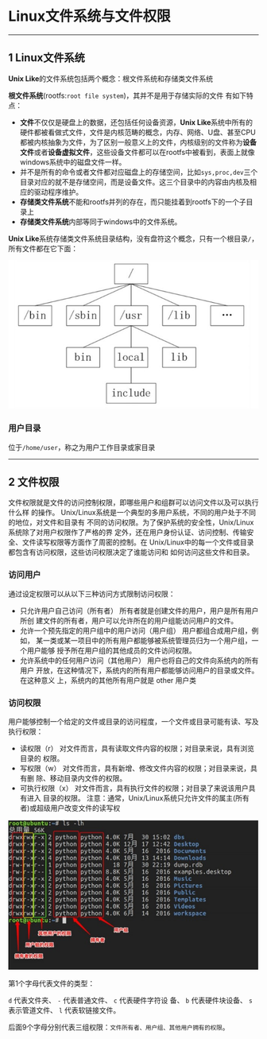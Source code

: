 # Linux文件系统与文件权限

---
## 1 Linux文件系统

**Unix Like**的文件系统包括两个概念：根文件系统和存储类文件系统

**根文件系统**(rootfs:`root file system`)，其并不是用于存储实际的文件
有如下特点：
- **文件**不仅仅是硬盘上的数据，还包括任何设备资源，**Unix Like**系统中所有的硬件都被看做式文件，文件是内核范畴的概念，内存、网络、U盘、甚至CPU都被内核抽象为文件，为了区别一般意义上的文件，内核级别的文件称为**设备文件**或者**设备虚拟文件**，这些设备文件都可以在rootfs中被看到，表面上就像windows系统中的磁盘文件一样。
- 并不是所有的命令或者文件都对应磁盘上的存储空间，比如`sys,proc,dev`三个目录对应的就不是存储空间，而是设备文件。这三个目录中的内容由内核及相应的驱动程序维护。
- **存储类文件系统**不能和rootfs并列的存在，而只能挂着到rootfs下的一个子目录上
- **存储类文件系统**内部等同于windows中的文件系统。

**Unix Like**系统存储类文件系统⽬录结构，没有盘符这个概念，只有⼀个根⽬录`/`，所有⽂件都在它下⾯：

![](index_files/e4099b48-8722-4998-9dd7-0ce9fa824b35.jpg)

### 用户目录

位于`/home/user`，称之为⽤户⼯作⽬录或家⽬录

---
## 2 文件权限

⽂件权限就是⽂件的访问控制权限，即哪些⽤户和组群可以访问⽂件以及可以执⾏什么样 的操作。 Unix/Linux系统是⼀个典型的多⽤户系统，不同的⽤户处于不同的地位，对⽂件和⽬录有 不同的访问权限。为了保护系统的安全性，Unix/Linux系统除了对⽤户权限作了严格的界 定外，还在⽤户身份认证、访问控制、传输安全、⽂件读写权限等⽅⾯作了周密的控制。在 Unix/Linux中的每⼀个⽂件或⽬录都包含有访问权限，这些访问权限决定了谁能访问和 如何访问这些⽂件和⽬录。

### 访问⽤户

通过设定权限可以从以下三种访问⽅式限制访问权限：

- 只允许⽤户⾃⼰访问（所有者） 所有者就是创建⽂件的⽤户，⽤户是所有⽤户所创 建⽂件的所有者，⽤户可以允许所在的⽤户组能访问⽤户的⽂件。
- 允许⼀个预先指定的⽤户组中的⽤户访问（⽤户组） ⽤户都组合成⽤户组，例如， 某⼀类或某⼀项⽬中的所有⽤户都能够被系统管理员归为⼀个⽤户组，⼀个⽤户能够 授予所在⽤户组的其他成员的⽂件访问权限。
- 允许系统中的任何⽤户访问（其他⽤户） ⽤户也将⾃⼰的⽂件向系统内的所有⽤户 开放，在这种情况下，系统内的所有⽤户都能够访问⽤户的⽬录或⽂件。在这种意义 上，系统内的其他所有⽤户就是 other ⽤户类

### 访问权限

⽤户能够控制⼀个给定的⽂件或⽬录的访问程度，⼀个⽂件或⽬录可能有读、写及执⾏权限：

- 读权限（r） 对⽂件⽽⾔，具有读取⽂件内容的权限；对⽬录来说，具有浏览⽬录的 权限。
- 写权限（w） 对⽂件⽽⾔，具有新增、修改⽂件内容的权限；对⽬录来说，具有删 除、移动⽬录内⽂件的权限。
- 可执⾏权限（x） 对⽂件⽽⾔，具有执⾏⽂件的权限；对⽬录了来说该⽤户具有进⼊ ⽬录的权限。 注意：通常，Unix/Linux系统只允许⽂件的属主(所有者)或超级⽤户改变⽂件的读写权

![](index_files/0ab2d71b-ddd3-471d-9133-5b1ec930be08.jpg)

第1个字⺟代表⽂件的类型：

`d` 代表⽂件夹、
`-` 代表普通⽂件、
`c` 代表硬件字符设 备、
`b` 代表硬件块设备、
`s` 表示管道⽂件、
`l` 代表软链接⽂件。

后面9个字⺟分别代表三组权限：`文件所有者、用户组、其他用户拥有的权限`。
